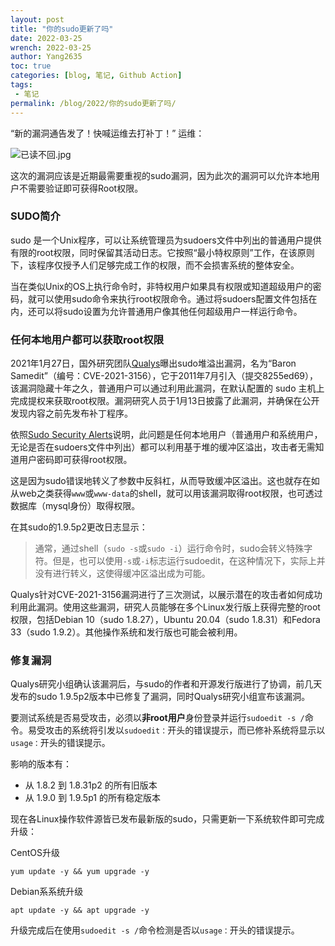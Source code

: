 ```yaml
---
layout: post
title: "你的sudo更新了吗"
date: 2022-03-25
wrench: 2022-03-25
author: Yang2635
toc: true
categories: [blog, 笔记, Github Action]
tags:
 - 笔记
permalink: /blog/2022/你的sudo更新了吗/
---
```


“新的漏洞通告发了！快喊运维去打补丁！”
运维：

![已读不回.jpg][1]

这次的漏洞应该是近期最需要重视的sudo漏洞，因为此次的漏洞可以允许本地用户不需要验证即可获得Root权限。



### SUDO简介

sudo 是一个Unix程序，可以让系统管理员为sudoers文件中列出的普通用户提供有限的root权限，同时保留其活动日志。它按照“最小特权原则”工作，在该原则下，该程序仅授予人们足够完成工作的权限，而不会损害系统的整体安全。

当在类似Unix的OS上执行命令时，非特权用户如果具有权限或知道超级用户的密码，就可以使用sudo命令来执行root权限命令。通过将sudoers配置文件包括在内，还可以将sudo设置为允许普通用户像其他任何超级用户一样运行命令。



### 任何本地用户都可以获取root权限 ###

2021年1月27日，国外研究团队[Qualys][2]曝出sudo堆溢出漏洞，名为“Baron Samedit”（编号：CVE-2021-3156），它于2011年7月引入（提交8255ed69），该漏洞隐藏十年之久，普通用户可以通过利用此漏洞，在默认配置的 sudo 主机上完成提权来获取root权限。漏洞研究人员于1月13日披露了此漏洞，并确保在公开发现内容之前先发布补丁程序。

依照[Sudo Security Alerts][3]说明，此问题是任何本地用户（普通用户和系统用户，无论是否在sudoers文件中列出）都可以利用基于堆的缓冲区溢出，攻击者无需知道用户密码即可获得root权限。

这是因为sudo错误地转义了参数中反斜杠，从而导致缓冲区溢出。这也就存在如从web之类获得`www`或`www-data`的shell，就可以用该漏洞取得root权限，也可透过数据库（mysql身份）取得权限。

在其sudo的1.9.5p2更改日志显示：

>通常，通过shell（`sudo -s`或`sudo -i`）运行命令时，sudo会转义特殊字符。但是，也可以使用`-s`或`-i`标志运行sudoedit，在这种情况下，实际上并没有进行转义，这使得缓冲区溢出成为可能。

Qualys针对CVE-2021-3156漏洞进行了三次测试，以展示潜在的攻击者如何成功利用此漏洞。使用这些漏洞，研究人员能够在多个Linux发行版上获得完整的root权限，包括Debian 10（sudo 1.8.27），Ubuntu 20.04（sudo 1.8.31）和Fedora 33（sudo 1.9.2）。其他操作系统和发行版也可能会被利用。



### 修复漏洞 ###

Qualys研究小组确认该漏洞后，与sudo的作者和开源发行版进行了协调，前几天发布的sudo 1.9.5p2版本中已修复了漏洞，同时Qualys研究小组宣布该漏洞。

要测试系统是否易受攻击，必须以**非root用户**身份登录并运行`sudoedit -s /`命令。易受攻击的系统将引发以`sudoedit：`开头的错误提示，而已修补系统将显示以`usage：`开头的错误提示。

影响的版本有：

- 从 1.8.2 到 1.8.31p2 的所有旧版本
- 从 1.9.0 到 1.9.5p1 的所有稳定版本

现在各Linux操作软件源皆已发布最新版的sudo，只需更新一下系统软件即可完成升级：

CentOS升级

```ssh
yum update -y && yum upgrade -y
```
Debian系系统升级
```ssh
apt update -y && apt upgrade -y
```
升级完成后在使用`sudoedit -s /`命令检测是否以`usage：`开头的错误提示。


[1]: https://www.isisy.com/usr/uploads/2021/01/2864813737.jpg
[2]: https://blog.qualys.com/vulnerabilities-research/2021/01/26/cve-2021-3156-heap-based-buffer-overflow-in-sudo-baron-samedit
[3]: https://www.sudo.ws/security.html